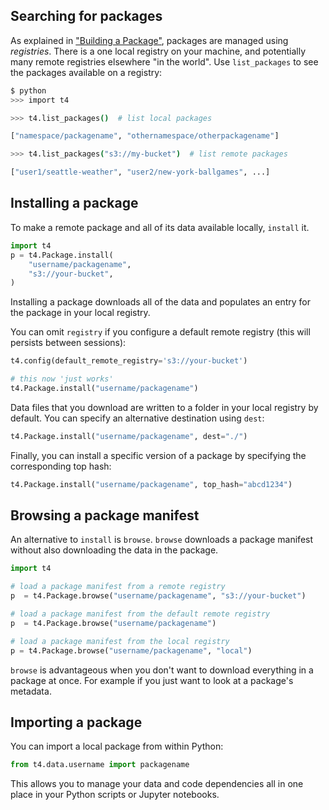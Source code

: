 ## Searching for packages

As explained in ["Building a Package"](Building%20a%20Package.md), packages are managed using *registries*. There is a one local registry on your machine, and potentially many remote registries elsewhere "in the world". Use `list_packages` to see the packages available on a registry:

```bash
$ python
>>> import t4

>>> t4.list_packages()  # list local packages

["namespace/packagename", "othernamespace/otherpackagename"]

>>> t4.list_packages("s3://my-bucket")  # list remote packages

["user1/seattle-weather", "user2/new-york-ballgames", ...]
```

## Installing a package

To make a remote package and all of its data available locally, `install` it.

```python
import t4
p = t4.Package.install(
    "username/packagename",
    "s3://your-bucket",
)
```

Installing a package downloads all of the data and populates an entry for the package in your local registry.

You can omit `registry` if you configure a default remote registry (this will persists between sessions):

```python
t4.config(default_remote_registry='s3://your-bucket')

# this now 'just works'
t4.Package.install("username/packagename")
```

Data files that you download are written to a folder in your local registry by default. You can specify an alternative destination using `dest`:

```python
t4.Package.install("username/packagename", dest="./")
```

Finally, you can install a specific version of a package by specifying the corresponding top hash:

```python
t4.Package.install("username/packagename", top_hash="abcd1234")
```

## Browsing a package manifest

An alternative to `install` is `browse`. `browse` downloads a package manifest without also downloading the data in the package.

```python
import t4

# load a package manifest from a remote registry
p  = t4.Package.browse("username/packagename", "s3://your-bucket")

# load a package manifest from the default remote registry
p  = t4.Package.browse("username/packagename")

# load a package manifest from the local registry
p = t4.Package.browse("username/packagename", "local")
```

`browse` is advantageous when you don't want to download everything in a package at once. For example if you just want to look at a package's metadata.

## Importing a package

You can import a local package from within Python:

```python
from t4.data.username import packagename
```

This allows you to manage your data and code dependencies all in one place in your Python scripts or Jupyter notebooks.